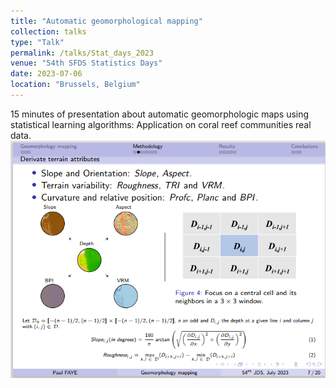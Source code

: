 ```yaml
---
title: "Automatic geomorphological mapping"
collection: talks
type: "Talk"
permalink: /talks/Stat_days_2023
venue: "54th SFDS Statistics Days"
date: 2023-07-06
location: "Brussels, Belgium"
---
```

15 minutes of presentation about automatic geomorphologic maps using statistical learning algorithms: Application on coral reef communities real data.
![JDS - 54](https://github.com/latsouckfaye/faye-paul.github.io/blob/master/images/JDS54.png?raw=true)
